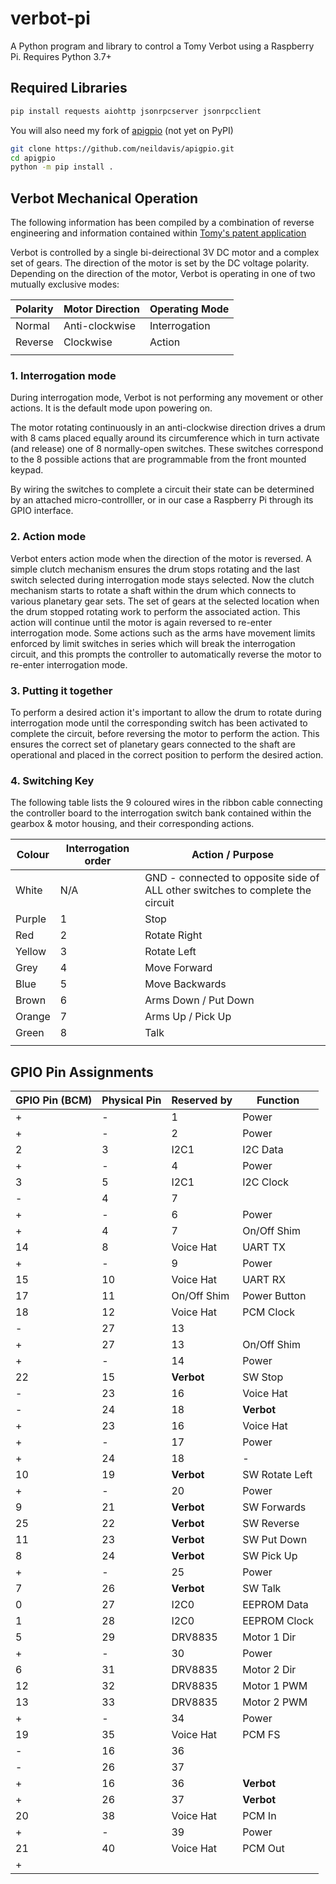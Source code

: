 # verbot-pi

A Python program and library to control a Tomy Verbot using a Raspberry Pi. Requires Python 3.7+

## Required Libraries

```bash
pip install requests aiohttp jsonrpcserver jsonrpcclient
```

You will also need my fork of [apigpio](https://github.com/neildavis/apigpio.git) (not yet on PyPI)

```bash
git clone https://github.com/neildavis/apigpio.git
cd apigpio
python -m pip install .
```

## Verbot Mechanical Operation

The following information has been compiled by a combination of reverse engineering and information contained within [Tomy's patent application](https://patents.google.com/patent/US4717364A/en)

Verbot is controlled by a single bi-deirectional 3V DC motor and a complex set of gears. The direction of the motor is set by the DC voltage polarity. Depending on the direction of the motor, Verbot is operating in one of two mutually exclusive modes:

| Polarity | Motor Direction | Operating Mode |
|----------|-----------------|----------------|
| Normal   | Anti-clockwise  | Interrogation  |
| Reverse  | Clockwise       | Action         |
|||

### 1. Interrogation mode

During interrogation mode, Verbot is not performing any movement or other actions. It is the default mode upon powering on.

The motor rotating continuously in an anti-clockwise direction drives a drum with 8 cams placed equally around its circumference which in turn activate (and release) one of 8 normally-open switches. These switches correspond to the 8 possible actions that are programmable from the front mounted keypad.

By wiring the switches to complete a circuit their state can be determined by an attached micro-controlller, or in our case a Raspberry Pi through its GPIO interface.

### 2. Action mode

Verbot enters action mode when the direction of the motor is reversed. A simple clutch mechanism ensures the drum stops rotating and the last switch selected during interrogation mode stays selected. Now the clutch mechanism starts to rotate a shaft within the drum which connects to various planetary gear sets. The set of gears at the selected location when the drum stopped rotating work to perform the associated action. This action will continue until the motor is again reversed to re-enter interrogation mode. Some actions such as the arms have movement limits enforced by limit switches in series which will break the interrogation circuit, and this prompts the controller to automatically reverse the motor to re-enter interrogation mode.

### 3. Putting it together

To perform a desired action it's important to allow the drum to rotate during interrogation mode until the corresponding switch has been activated to complete the circuit, before reversing the motor to perform the action. This ensures the correct set of planetary gears connected to the shaft are operational and placed in the correct position to perform the desired action.

### 4. Switching Key

The following table lists the 9 coloured wires in the ribbon cable connecting the controller board to the interrogation switch bank contained within the gearbox & motor housing, and their corresponding actions.

| Colour | Interrogation order | Action / Purpose |
|--------|---------------------|------------------|
| White  | N/A | GND - connected to opposite side of ALL other switches to complete the circuit |
| Purple | 1 | Stop |
| Red    | 2 | Rotate Right |
| Yellow | 3 | Rotate Left |
| Grey   | 4 | Move Forward |
| Blue   | 5 | Move Backwards |
| Brown  | 6 | Arms Down / Put Down |
| Orange | 7 | Arms Up / Pick Up |
| Green  | 8 | Talk |
||||

## GPIO Pin Assignments

 | GPIO Pin (BCM) | Physical Pin | Reserved by | Function |
 |----------------|--------------|-------------|----------|
+|  -             |   1          | Power | 3.3V |
+|  -             |   2          | Power | 5V |
 |  2             |   3          | I2C1 | I2C Data |
+|  -             |   4          | Power | 5V |
 |  3             |   5          | I2C1 | I2C Clock |
-|  4             |   7          | | |
+|  -             |   6          | Power | GND |
+|  4             |   7          | On/Off Shim | Shutdown |
 | 14             |   8          | Voice Hat | UART TX |
+|  -             |   9          | Power | GND |
 | 15             |  10          | Voice Hat | UART RX |
 | 17             |  11          | On/Off Shim | Power Button |
 | 18             |  12          | Voice Hat | PCM Clock |
-| 27             |  13          | | |
+| 27             |  13          | On/Off Shim | LED |
+|  -             |  14          | Power | GND |
 | 22             |  15          | **Verbot** | SW Stop |
-| 23             |  16          | Voice Hat | ??? |
-| 24             |  18          | **Verbot** | SW Rotate Right |
+| 23             |  16          | Voice Hat | Button |
+|  -             |  17          | Power | 3.3V |
+| 24             |  18          | - | - |
 | 10             |  19          | **Verbot** | SW Rotate Left |
+|  -             |  20          | Power | GND |
 |  9             |  21          | **Verbot** | SW Forwards |
 | 25             |  22          | **Verbot** | SW Reverse|
 | 11             |  23          | **Verbot** | SW Put Down |
 |  8             |  24          | **Verbot** | SW Pick Up |
+|  -             |  25          | Power | GND |
 |  7             |  26          | **Verbot** | SW Talk |
 |  0             |  27          | I2C0 | EEPROM Data |
 |  1             |  28          | I2C0 | EEPROM Clock |
 |  5             |  29          | DRV8835 | Motor 1 Dir |
+|  -             |  30          | Power | GND |
 |  6             |  31          | DRV8835 | Motor 2 Dir |
 | 12             |  32          | DRV8835 | Motor 1 PWM |
 | 13             |  33          | DRV8835 | Motor 2 PWM |
+|  -             |  34          | Power | GND |
 | 19             |  35          | Voice Hat | PCM FS |
-| 16             |  36          | | |
-| 26             |  37          | | |
+| 16             |  36          | **Verbot** | AIY Button |
+| 26             |  37          | **Verbot** | SW Rotate Right |
 | 20             |  38          | Voice Hat | PCM In |
+|  -             |  39          | Power | GND |
 | 21             |  40          | Voice Hat | PCM Out |
+|||||

